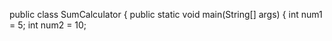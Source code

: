 public class SumCalculator {
    public static void main(String[] args) {
        int num1 = 5;
        int num2 = 10;
